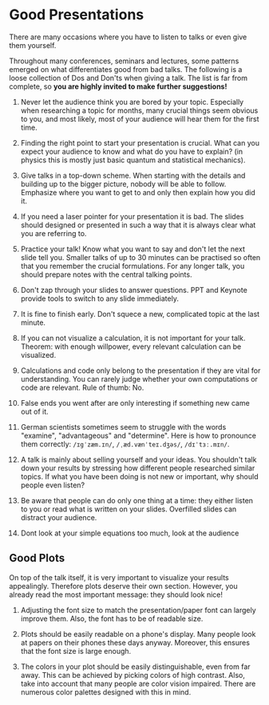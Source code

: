 # Good Presentations
There are many occasions where you have to listen to talks or even give them yourself. 

Throughout many conferences, seminars and lectures, some patterns emerged on what differentiates good from bad talks. 
The following is a loose collection of Dos and Don'ts when giving a talk. The list is far from complete, so **you are highly invited to make further suggestions!**

1. Never let the audience think you are bored by your topic. Especially when researching a topic for months, many crucial things seem obvious to you, and most likely, most of your audience will hear them for the first time.

2. Finding the right point to start your presentation is crucial. What can you expect your audience to know and what do you have to explain? (in physics this is mostly just basic quantum and statistical mechanics).

3. Give talks in a top-down scheme. When starting with the details and building up to the bigger picture, nobody will be able to follow. Emphasize where you want to get to and only then explain how you did it.

4. If you need a laser pointer for your presentation it is bad. The slides should designed or presented in such a way that it is always clear what you are referring to.

5. Practice your talk! Know what you want to say and don't let the next slide tell you. Smaller talks of up to 30 minutes can be practised so often that you remember the crucial formulations. For any longer talk, you should prepare notes with the central talking points.

6. Don't zap through your slides to answer questions. PPT and Keynote provide tools to switch to any slide immediately. 

7. It is fine to finish early. Don't squece a new, complicated topic at the last minute.

8. If you can not visualize a calculation, it is not important for your talk. Theorem: with enough willpower, every relevant calculation can be visualized.

9. Calculations and code only belong to the presentation if they are vital for understanding. You can rarely judge whether your own computations or code are relevant. Rule of thumb: No.

10. False ends you went after are only interesting if something new came out of it. 

11. German scientists sometimes seem to struggle with the words "examine", "advantageous" and "determine". Here is how to pronounce them correctly: `/ɪgˈzæm.ɪn/`, `/ˌæd.vænˈteɪ.dʒəs/`, `/dɪˈtɜː.mɪn/`.

12. A talk is mainly about selling yourself and your ideas. You shouldn't talk down your results by stressing how different people researched similar topics. If what you have been doing is not new or important, why should people even listen?

13. Be aware that people can do only one thing at a time: they either listen to you or read what is written on your slides. Overfilled slides can distract your audience.

14. Dont look at your simple equations too much, look at the audience
    
## Good Plots
On top of the talk itself, it is very important to visualize your results appealingly. Therefore plots deserve their own section. However, you already read the most important message: they should look nice!

1. Adjusting the font size to match the presentation/paper font can largely improve them. Also, the font has to be of readable size.

2. Plots should be easily readable on a phone's display. Many people look at papers on their phones these days anyway. Moreover, this ensures that the font size is large enough.  

3. The colors in your plot should be easily distinguishable, even from far away. This can be achieved by picking colors of high contrast. Also, take into account that many people are color vision impaired. There are numerous color palettes designed with this in mind. 
